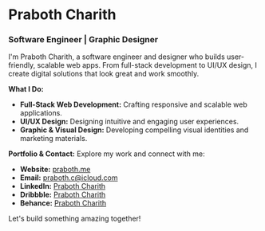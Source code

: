 # Praboth Charith

### Software Engineer | Graphic Designer

I'm Praboth Charith, a software engineer and designer who builds user-friendly, scalable web apps. From full-stack development to UI/UX design, I create digital solutions that look great and work smoothly.

**What I Do:**
*   **Full-Stack Web Development:** Crafting responsive and scalable web applications.
*   **UI/UX Design:** Designing intuitive and engaging user experiences.
*   **Graphic & Visual Design:** Developing compelling visual identities and marketing materials.

**Portfolio & Contact:**
Explore my work and connect with me:
*   **Website:** [praboth.me](https://praboth.me)
*   **Email:** praboth.c@icloud.com
*   **LinkedIn:** [Praboth Charith](https://www.linkedin.com/in/prabothcharith)
*   **Dribbble:** [Praboth Charith](https://dribbble.com/praboth)
*   **Behance:** [Praboth Charith](https://www.behance.net/praboth)

Let's build something amazing together!

